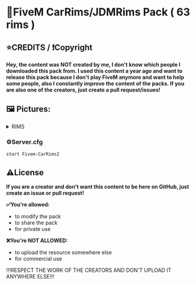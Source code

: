 # 🧰FiveM CarRims/JDMRims Pack ( 63 rims )

## ⭐CREDITS / ❗Copyright
**Hey, the content was NOT created by me, I don't know which people I downloaded this pack from. I used this content a year ago and want to release this pack because I don't play FiveM anymore and want to help some people, also I constantly improve the content of the packs. If you are also one of the creators, just create a pull request/issues!**

## 🖼️ Pictures:
<details>
<summary>RIMS</summary>

![2022-09-05 (1)](https://user-images.githubusercontent.com/60815764/188972142-9bcc4cbe-d1d8-4aa7-8e28-0700ac5d66c1.png)

![2022-09-05 (2)](https://user-images.githubusercontent.com/60815764/188972146-c475c1bf-6240-4269-b6b5-1199a8c0d47d.png)

![2022-09-05 (3)](https://user-images.githubusercontent.com/60815764/188972149-c8483caa-e202-4069-9d51-5dae97e9d8d2.png)

![2022-09-05 (4)](https://user-images.githubusercontent.com/60815764/188972156-a349a58d-f18e-45fd-b070-08b14b635034.png)

![2022-09-05 (5)](https://user-images.githubusercontent.com/60815764/188972158-442e91cd-bcee-419d-b861-e9542ec4200b.png)

![2022-09-05 (6)](https://user-images.githubusercontent.com/60815764/188972160-b8447b44-3a8b-4ed1-b4e3-9393c62221fa.png)

![2022-09-05 (7)](https://user-images.githubusercontent.com/60815764/188972166-bb049555-6fe1-40c7-9eef-bfaccd99e148.png)

![2022-09-05 (8)](https://user-images.githubusercontent.com/60815764/188972169-7a1b6608-cbd5-410b-a6c5-b6e0fc5cdd00.png)

![2022-09-05 (9)](https://user-images.githubusercontent.com/60815764/188972175-cfdbf91a-f8fa-4490-a3db-c55e3ac25d93.png)

![2022-09-05 (10)](https://user-images.githubusercontent.com/60815764/188972179-81e225e8-9173-4098-af1f-fa6c6e16151c.png)

![2022-09-05 (11)](https://user-images.githubusercontent.com/60815764/188972183-99b544b2-ef84-4a64-8073-337065c32198.png)

![2022-09-05 (12)](https://user-images.githubusercontent.com/60815764/188972185-c82aea74-6fe7-4a14-bbbe-2d6124d75eb4.png)

![2022-09-05 (13)](https://user-images.githubusercontent.com/60815764/188972187-70d8b703-986e-46b1-9151-d5752cdb0a41.png)

![2022-09-05 (14)](https://user-images.githubusercontent.com/60815764/188972188-efd6d0d7-5e31-4ea7-89cc-9e1bc39282ae.png)

![2022-09-05 (15)](https://user-images.githubusercontent.com/60815764/188972191-7be856a3-e117-43ef-8cdb-2230307d322e.png)

![2022-09-05 (16)](https://user-images.githubusercontent.com/60815764/188972193-652bac7c-15e8-4bb2-9b6a-0be522cf81c1.png)

![2022-09-05 (17)](https://user-images.githubusercontent.com/60815764/188972195-c9e62a26-a03c-4f82-9d69-f6864d7966be.png)

![2022-09-05 (18)](https://user-images.githubusercontent.com/60815764/188972197-7575e47a-ca6c-43c1-a8b8-ccd69873440f.png)

![2022-09-05 (19)](https://user-images.githubusercontent.com/60815764/188972199-fa52f4f8-fb8a-4d7e-8528-33b2575894bb.png)

![2022-09-05 (20)](https://user-images.githubusercontent.com/60815764/188972203-af5b5f98-f0df-4403-93b5-413232f0583d.png)

![2022-09-05 (21)](https://user-images.githubusercontent.com/60815764/188972206-afbb4f35-6e5e-492d-8265-0f2881350e90.png)

![2022-09-05 (22)](https://user-images.githubusercontent.com/60815764/188972141-3ebb0862-5780-4e2c-a19d-4049813ae791.png)

![2022-09-05 (23)](https://user-images.githubusercontent.com/60815764/188972349-6bc626df-65e6-41e4-b379-81c0862d2cb8.png)

![2022-09-05 (24)](https://user-images.githubusercontent.com/60815764/188972351-8f536493-ec24-4559-9815-c77c2a1e359f.png)

![2022-09-05 (25)](https://user-images.githubusercontent.com/60815764/188972355-d687d9d9-d2a0-423f-b90e-ebad33845a19.png)

![2022-09-05 (26)](https://user-images.githubusercontent.com/60815764/188972356-ab3936a9-1e5c-4112-af68-d461da92eb4e.png)

![2022-09-05 (27)](https://user-images.githubusercontent.com/60815764/188972360-65aa4413-f010-431d-b83e-a55b134f8d57.png)

![2022-09-05 (28)](https://user-images.githubusercontent.com/60815764/188972367-49b5f40e-7bef-4c63-9b3d-f9488ac7731f.png)

![2022-09-05 (29)](https://user-images.githubusercontent.com/60815764/188972368-d7172b8c-daa6-40b8-a091-751994129562.png)

![2022-09-05 (30)](https://user-images.githubusercontent.com/60815764/188972370-98cbba42-08cd-4878-9108-091e394f1bb0.png)

![2022-09-05 (31)](https://user-images.githubusercontent.com/60815764/188972371-1fb318d5-944e-46e7-980b-ae263b7deb05.png)

![2022-09-05 (32)](https://user-images.githubusercontent.com/60815764/188972375-21ba2ea0-c0fa-42d4-abca-0eacb5420afe.png)

![2022-09-05 (33)](https://user-images.githubusercontent.com/60815764/188972377-27a8c083-571e-4f70-9bc0-945ce3c3be2e.png)

![2022-09-05 (34)](https://user-images.githubusercontent.com/60815764/188972380-0be6edcd-a119-40f2-afbf-fb44f2866009.png)

![2022-09-05 (35)](https://user-images.githubusercontent.com/60815764/188972383-85c21220-e928-424b-973f-7113e4586b69.png)

![2022-09-05 (36)](https://user-images.githubusercontent.com/60815764/188972386-7f820d27-9595-43ce-b9f2-c562832dd2b1.png)

![2022-09-05 (37)](https://user-images.githubusercontent.com/60815764/188972389-a756957f-998e-4290-9dbf-a74cb0802aec.png)

![2022-09-05 (38)](https://user-images.githubusercontent.com/60815764/188972390-f7fac0d9-82e1-4419-b128-6d9151f6c6ee.png)

![2022-09-05 (39)](https://user-images.githubusercontent.com/60815764/188972325-64c58397-cf8b-4ab9-ac22-f3cfa56bd266.png)

![2022-09-05 (40)](https://user-images.githubusercontent.com/60815764/188972331-7557c46c-e33f-4d64-b8e5-5dfe44051ac0.png)

![2022-09-05 (41)](https://user-images.githubusercontent.com/60815764/188972337-c39ce0e6-8f8e-42b5-b820-754b7e716c3e.png)

![2022-09-05 (42)](https://user-images.githubusercontent.com/60815764/188972341-dab3524b-4df1-442e-b740-b795521cce5c.png)

![2022-09-05 (43)](https://user-images.githubusercontent.com/60815764/188972342-e4b6747f-c54d-4541-bd13-6cd74922b2cf.png)

![2022-09-05 (44)](https://user-images.githubusercontent.com/60815764/188972344-7d860a60-d3b7-4ddc-b5e6-ca96e6aaef3a.png)

![2022-09-05 (45)](https://user-images.githubusercontent.com/60815764/188972345-5924a47c-5573-4047-8128-d243f202ef9c.png)

![2022-09-05 (46)](https://user-images.githubusercontent.com/60815764/188972347-49d4c627-1fc5-4ba0-910b-7fbc76bdf10f.png)

![2022-09-05 (47)](https://user-images.githubusercontent.com/60815764/188972504-57fc45d4-ecc4-4733-b658-096f1ab3c16b.png)

![2022-09-05 (48)](https://user-images.githubusercontent.com/60815764/188972507-c9f11d15-4e60-4440-a63b-4bbc034418e9.png)

![2022-09-05 (49)](https://user-images.githubusercontent.com/60815764/188972511-4d56102c-bc4d-4aab-bfef-9bc1f31f8f85.png)

![2022-09-05 (50)](https://user-images.githubusercontent.com/60815764/188972514-6f82f83c-935f-4579-9d09-e1dae198fa85.png)

![2022-09-05 (51)](https://user-images.githubusercontent.com/60815764/188972519-18c933a1-924d-4baa-895e-987bf786e155.png)

![2022-09-05 (52)](https://user-images.githubusercontent.com/60815764/188972523-ac91df98-4d2a-4494-b78f-de738a913390.png)

![2022-09-05 (53)](https://user-images.githubusercontent.com/60815764/188972525-cd013749-2074-4422-8cc9-d93474ac88a5.png)

![2022-09-05 (54)](https://user-images.githubusercontent.com/60815764/188972526-7c82e3d1-24fb-473a-b2f2-58abf0f61115.png)

![2022-09-05 (55)](https://user-images.githubusercontent.com/60815764/188972529-3f4925d6-35dd-4ec1-9333-8f0097608d6f.png)

![2022-09-05 (56)](https://user-images.githubusercontent.com/60815764/188972534-8a0537dd-5958-47ed-8fd3-e4581d138d46.png)

![2022-09-05 (57)](https://user-images.githubusercontent.com/60815764/188972539-d01cbdfc-ef6f-4874-8b5c-725e3ecb761e.png)

![2022-09-05 (58)](https://user-images.githubusercontent.com/60815764/188972542-bca8e805-4709-4220-949c-fb94ea377959.png)

![2022-09-05 (59)](https://user-images.githubusercontent.com/60815764/188972544-64ab2dd2-e7d9-4a4e-ac3e-8305294c2618.png)

![2022-09-05 (60)](https://user-images.githubusercontent.com/60815764/188972548-2db04153-10bd-458f-92a3-37ce365eac23.png)

![2022-09-05 (61)](https://user-images.githubusercontent.com/60815764/188972550-dfbc5449-eda5-4cd6-af23-617796c0e2a8.png)

![2022-09-05 (62)](https://user-images.githubusercontent.com/60815764/188972553-0b75d8ee-3220-407f-807d-17837c8a2496.png)

![2022-09-05 (63)](https://user-images.githubusercontent.com/60815764/188972557-7f2aaf13-7319-471a-8194-a443333136ed.png)

![2022-09-05 (64)](https://user-images.githubusercontent.com/60815764/188972476-035895ac-4151-48ff-8941-e9708388b0e7.png)

![2022-09-05 (65)](https://user-images.githubusercontent.com/60815764/188972480-af2e0db2-e063-4529-ad90-928aff736fd4.png)

![2022-09-05 (66)](https://user-images.githubusercontent.com/60815764/188972484-ef89ff8c-ff5e-4ec2-be94-ad5e912b5b7f.png)

![2022-09-05 (67)](https://user-images.githubusercontent.com/60815764/188972491-4f4057d3-6c88-4a6e-8167-fab56b27a0be.png)

![2022-09-05 (68)](https://user-images.githubusercontent.com/60815764/188972495-a23ef492-8894-476d-af44-38bc6f41ccd1.png)

![2022-09-05 (69)](https://user-images.githubusercontent.com/60815764/188972497-d61605ea-94a6-4a6b-ae17-4d2a52e86ab6.png)

![2022-09-05 (70)](https://user-images.githubusercontent.com/60815764/188972500-6d985f7b-c8ee-42c9-8894-a8d6acb81128.png)

![2022-09-05 (71)](https://user-images.githubusercontent.com/60815764/188972817-fa90429f-523a-4ff0-9ce8-b65943e64b87.png)

![2022-09-05 (72)](https://user-images.githubusercontent.com/60815764/188972820-98013f82-a62b-410a-b772-0ef3b9a5b256.png)

![2022-09-05 (73)](https://user-images.githubusercontent.com/60815764/188972823-01510147-6443-4b41-b25e-7a4d82d9eed1.png)

![2022-09-05 (74)](https://user-images.githubusercontent.com/60815764/188972826-94eebec1-25d0-4996-8fb9-9991375bd7be.png)

![2022-09-05 (75)](https://user-images.githubusercontent.com/60815764/188972828-5b67e429-6ade-415e-babc-a6b8d5242eb6.png)

![2022-09-05 (76)](https://user-images.githubusercontent.com/60815764/188972832-de831cb5-ddc4-40d6-9f9e-5fa9b2623238.png)

![2022-09-05 (77)](https://user-images.githubusercontent.com/60815764/188972836-b5d3c5a9-a372-4221-89b9-0feecc337323.png)

![2022-09-05 (78)](https://user-images.githubusercontent.com/60815764/188972837-27fb997f-c122-4b76-af64-c3766eb632b1.png)

![2022-09-05 (79)](https://user-images.githubusercontent.com/60815764/188972843-0c2a3f6f-eebd-4b62-85c4-4a7ab4abc89b.png)

![2022-09-05 (80)](https://user-images.githubusercontent.com/60815764/188972848-f71ac221-d00f-493b-bd04-a39ebf58f182.png)

![2022-09-05 (81)](https://user-images.githubusercontent.com/60815764/188972853-c0045af0-0fc4-47dd-b24d-9d210b6578fc.png)

![2022-09-05 (82)](https://user-images.githubusercontent.com/60815764/188972858-8c870a83-6f2e-4fe0-ac76-1ba81ca4f560.png)

![2022-09-05 (83)](https://user-images.githubusercontent.com/60815764/188972862-dcd8f9c9-7fde-41ad-9c66-cf037b3bf102.png)

![2022-09-05 (84)](https://user-images.githubusercontent.com/60815764/188972864-23599e7a-b4e5-4a95-99d1-eba6ab8bf9aa.png)

![2022-09-05 (85)](https://user-images.githubusercontent.com/60815764/188972867-8b9f7568-f1d8-4990-9c58-e2a209eca6da.png)

![2022-09-05 (86)](https://user-images.githubusercontent.com/60815764/188972871-0d5d72ac-02f0-4d27-a762-fc0fa01ccef2.png)

![2022-09-05 (87)](https://user-images.githubusercontent.com/60815764/188972775-8d26badc-51db-4dfe-9cfe-1ff1dfe15688.png)

![2022-09-05 (88)](https://user-images.githubusercontent.com/60815764/188972783-62308886-6410-4612-b9d7-ffb0a7b0daf2.png)

![2022-09-05 (89)](https://user-images.githubusercontent.com/60815764/188972788-600af185-4e67-4645-a67b-1c31b1a9d303.png)

![2022-09-05 (90)](https://user-images.githubusercontent.com/60815764/188972792-b7036d3a-4550-4310-9657-0def8323740c.png)

![2022-09-05 (91)](https://user-images.githubusercontent.com/60815764/188972796-e19da4ca-1ef8-4737-9e9a-1e5c5a2102d7.png)

![2022-09-05 (92)](https://user-images.githubusercontent.com/60815764/188972798-32dab807-1cfe-491b-900b-aef974c6bb18.png)

![2022-09-05 (93)](https://user-images.githubusercontent.com/60815764/188972803-943cbb87-bbbe-4850-9a85-f82778add429.png)

![2022-09-05 (94)](https://user-images.githubusercontent.com/60815764/188972811-57df00b3-44da-4ff8-ae45-e815a73256dd.png)


![2022-09-05 (111)](https://user-images.githubusercontent.com/60815764/188972995-71813e66-378a-444b-9c96-8323dbb4a703.png)

![2022-09-05 (112)](https://user-images.githubusercontent.com/60815764/188973000-d2bb0c99-807c-432b-86a3-285671ed6ed7.png)

![2022-09-05 (113)](https://user-images.githubusercontent.com/60815764/188973001-c25c5d34-a6e0-472d-b058-9591b557c853.png)

![2022-09-05 (114)](https://user-images.githubusercontent.com/60815764/188973004-901a52ef-be51-455f-b379-01ecc8fa7e39.png)

![2022-09-05 (115)](https://user-images.githubusercontent.com/60815764/188973010-371c5161-6681-4e50-a099-8810133e63be.png)

</details>

### ⚙️Server.cfg
```
start Fivem-CarRims2
```

## ⚠️License
**If you are a creator and don't want this content to be here on GitHub, just create an issue or pull request!**

**✅You're allowed:**
- to modify the pack
- to share the pack
- for private use

**❌You're NOT ALLOWED:**
- to upload the resource somewhere else
- for commercial use

!!!RESPECT THE WORK OF THE CREATORS AND DON'T UPLOAD IT ANYWHERE ELSE!!!
